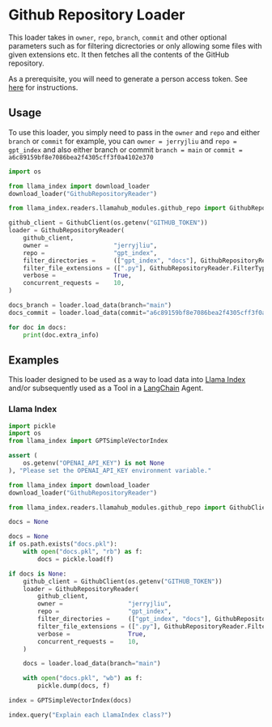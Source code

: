 # Github Repository Loader

This loader takes in `owner`, `repo`, `branch`, `commit` and other optional parameters such as for filtering dicrectories or only allowing some files with given extensions etc. It then fetches all the contents of the GitHub repository.

As a prerequisite, you will need to generate a person access token. See [here](https://docs.github.com/en/authentication/keeping-your-account-and-data-secure/creating-a-personal-access-token) for instructions.

## Usage

To use this loader, you simply need to pass in the `owner` and `repo` and either `branch` or `commit` for example, you can `owner = jerryjliu` and `repo = gpt_index` and also either branch or commit `branch = main` or `commit = a6c89159bf8e7086bea2f4305cff3f0a4102e370`

```python
import os

from llama_index import download_loader
download_loader("GithubRepositoryReader")

from llama_index.readers.llamahub_modules.github_repo import GithubRepositoryReader, GithubClient

github_client = GithubClient(os.getenv("GITHUB_TOKEN"))
loader = GithubRepositoryReader(
    github_client,
    owner =                  "jerryjliu",
    repo =                   "gpt_index",
    filter_directories =     (["gpt_index", "docs"], GithubRepositoryReader.FilterType.INCLUDE),
    filter_file_extensions = ([".py"], GithubRepositoryReader.FilterType.INCLUDE),
    verbose =                True,
    concurrent_requests =    10,
)

docs_branch = loader.load_data(branch="main")
docs_commit = loader.load_data(commit="a6c89159bf8e7086bea2f4305cff3f0a4102e370")

for doc in docs:
    print(doc.extra_info)
```

## Examples

This loader designed to be used as a way to load data into [Llama Index](https://github.com/jerryjliu/gpt_index/tree/main/gpt_index) and/or subsequently used as a Tool in a [LangChain](https://github.com/hwchase17/langchain) Agent.

### Llama Index

```python
import pickle
import os
from llama_index import GPTSimpleVectorIndex

assert (
    os.getenv("OPENAI_API_KEY") is not None
), "Please set the OPENAI_API_KEY environment variable."

from llama_index import download_loader
download_loader("GithubRepositoryReader")

from llama_index.readers.llamahub_modules.github_repo import GithubClient, GithubRepositoryReader

docs = None

docs = None
if os.path.exists("docs.pkl"):
    with open("docs.pkl", "rb") as f:
        docs = pickle.load(f)

if docs is None:
    github_client = GithubClient(os.getenv("GITHUB_TOKEN"))
    loader = GithubRepositoryReader(
        github_client,
        owner =                  "jerryjliu",
        repo =                   "gpt_index",
        filter_directories =     (["gpt_index", "docs"], GithubRepositoryReader.FilterType.INCLUDE),
        filter_file_extensions = ([".py"], GithubRepositoryReader.FilterType.INCLUDE),
        verbose =                True,
        concurrent_requests =    10,
    )

    docs = loader.load_data(branch="main")

    with open("docs.pkl", "wb") as f:
        pickle.dump(docs, f)

index = GPTSimpleVectorIndex(docs)

index.query("Explain each LlamaIndex class?")
```
